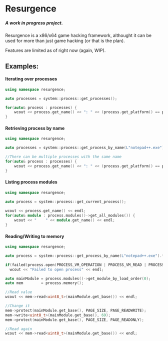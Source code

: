 Resurgence
======

##### A *work in progress* project. 

Resurgence is a x86/x64 game hacking framework, althought it can be used for more than just game hacking (or that is the plan).

Features are limited as of right now (again, WIP).

## Examples:

#### Iterating over processes
```C++
using namespace resurgence;

auto processes = system::process::get_processes();

for(auto& process : processes) {
    wcout << process.get_name() << ": " << (process.get_platform() == platform_x86) ? "x86" : "x64" << endl;
}
```

#### Retrieving process by name
```C++
using namespace resurgence;

auto processes = system::process::get_process_by_name(L"notepad++.exe");

//There can be multiple processes with the same name
for(auto& process : processes) {
    wcout << process.get_name() << ": " << (process.get_platform() == platform_x86) ? "x86" : "x64" << endl;
}
```

#### Listing process modules
```C++
using namespace resurgence;

auto process = system::process::get_current_process();
    
wcout << process.get_name() << endl;
for(auto& module : process.modules()->get_all_modules()) {
    wcout << "    " << module.get_name() << endl;
}
```

#### Reading/Writing to memory
```C++
using namespace resurgence;

auto process = system::process::get_process_by_name(L"notepad++.exe").front();

if(failed(process.open(PROCESS_VM_OPERATION | PROCESS_VM_READ | PROCESS_VM_WRITE)))
  wcout << "Failed to open process" << endl;

auto mainModule = process.modules()->get_module_by_load_order(0);
auto mem        = process.memory();

//Read value
wcout << mem->read<uint8_t>(mainModule.get_base()) << endl;

//Change it
mem->protect(mainModule.get_base(), PAGE_SIZE, PAGE_READWRITE);
mem->write<uint8_t>(mainModule.get_base(), 69);
mem->protect(mainModule.get_base(), PAGE_SIZE, PAGE_READONLY);

//Read again
wcout << mem->read<uint8_t>(mainModule.get_base()) << endl;
```
